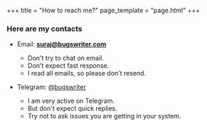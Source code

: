 +++
title = "How to reach me?"
page_template = "page.html"
+++

### Here are my contacts

- Email: **suraj@bugswriter.com**
  - Don't try to chat on email.
  - Don't expect fast response.
  - I read all emails, so please don't resend.

- Telegram: [@bugswriter](https://t.me/bugswriter)
  - I am very active on Telegram.
  - But don't expect quick replies.
  - Try not to ask issues you are getting in your system.

